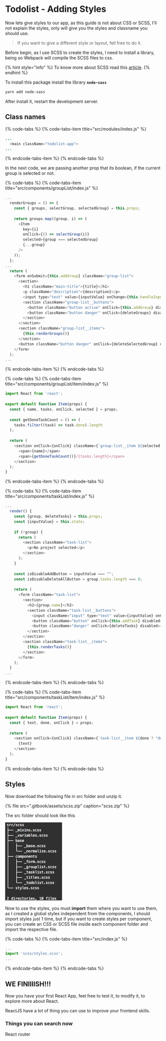 # Todolist - Adding Styles

Now lets give styles to our app, as this guide is not about CSS or SCSS, I'll not explain the styles, only will give you the styles and classname you should use.

> If you want to give a different style or layout, fell free to do it.

Before begin, as I use SCSS to create the styles, I need to install a library, being so Webpack will compile the SCSS files to css.

{% hint style="info" %}
To know more about SCSS read this [article](https://sass-lang.com/guide).
{% endhint %}

To install this package install the library **`node-sass`**

```bash
yarn add node-sass
```

After install it, restart the development server.

## Class names

{% code-tabs %}
{% code-tabs-item title="src/modules/index.js" %}
```java
...
  <main className="todolist-app">
...
```
{% endcode-tabs-item %}
{% endcode-tabs %}

In the next code, we are passing another prop that its boolean, if the current group is selected or not.

{% code-tabs %}
{% code-tabs-item title="src/components/groupList/index.js" %}
```javascript
...
  renderGroups = () => {
    const { groups, selectGroup, selectedGroup} = this.props;

    return groups.map((group, i) => (
      <Item
        key={i}
        onClick={() => selectGroup(i)}
        selected={group === selectedGroup}
        {...group}
      />
    ));
  };
...
  return (
    <form onSubmit={this.addGroup} className="group-list">
      <section>
        <h1 className="main-title">{title}</h1>
        <p className="description">{description}</p>
        <input type="text" value={inputValue} onChange={this.handleInput} className="input" />
        <section className="group-list__buttons">
          <button className="button active" onClick={this.addGroup} disabled={isDisableAddButton}>Add</button>
          <button className="button danger" onClick={deleteGroups} disabled={isDisableDeleteAllButton}>Delete all</button>
        </section>
      </section>
      <section className="group-list__items">
        {this.renderGroups()}
      </section>
      <button className="button danger" onClick={deleteSelectedGroup} disabled={isDisableDeleteButton}>Delete Group</button>
    </form>
  );
...
```
{% endcode-tabs-item %}
{% endcode-tabs %}

{% code-tabs %}
{% code-tabs-item title="src/components/groupList/item/index.js" %}
```javascript
import React from 'react';

export default function Item(props) {
  const { name, tasks, onClick, selected } = props;

  const getDoneTaskCount = () => (
    tasks.filter((task) => task.done).length
  );

  return (
    <section onClick={onClick} className={`group-list__item ${selected ? "selected" : ""}`}>
      <span>{name}</span>
      <span>{getDoneTaskCount()}/{tasks.length}</span>
    </section>
  );
}
```
{% endcode-tabs-item %}
{% endcode-tabs %}

{% code-tabs %}
{% code-tabs-item title="src/components/taskList/index.js" %}
```javascript
...
  render() {
    const {group, deleteTasks} = this.props;
    const {inputValue} = this.state;

    if (!group) {
      return (
        <section className="task-list">
          <p>No project selected</p>
        </section>
      );
    }

    const isDisableAddButton = inputValue === "";
    const isDisableDeleteAllButton = group.tasks.length === 0;
  
    return (
      <form className="task-list">
        <section>
          <h2>{group.name}</h2>
          <section className="task-list__buttons">
            <input className="input" type="text" value={inputValue} onChange={this.handleInput} />
            <button className="button" onClick={this.addTask} disabled={isDisableAddButton}>Add</button>
            <button className="danger" onClick={deleteTasks} disabled={isDisableDeleteAllButton}>Delete all</button>
          </section>
        </section>
        <section className="task-list__items">
          {this.renderTasks()}
        </section>
      </form>
    );
  }
...
```
{% endcode-tabs-item %}
{% endcode-tabs %}

{% code-tabs %}
{% code-tabs-item title="src/components/taskList/item/index.js" %}
```javascript
import React from 'react';

export default function Item(props) {
  const { text, done, onClick } = props;

  return (
    <section onClick={onClick} className={`task-list__item ${done ? "done" : ""}`}>
      {text}
    </section>
  );
}
```
{% endcode-tabs-item %}
{% endcode-tabs %}

## Styles

Now download the following file in src folder and unzip it.

{% file src=".gitbook/assets/scss.zip" caption="scss.zip" %}

The src folder should look like this

![src folder with scss folder](.gitbook/assets/captura-de-pantalla-2019-11-01-a-la-s-11.54.46-a.-m..png)

Now to use the styles, you must **import** them where you want to use them, as I created a global styles independent from the components, I should import styles just 1 time, but if you want to create styles per component, you can create an CSS or SCSS file inside each component folder and import the respective file.

{% code-tabs %}
{% code-tabs-item title="src/index.js" %}
```javascript
...
import 'scss/styles.scss';
...
```
{% endcode-tabs-item %}
{% endcode-tabs %}

## WE FINIIIISH!!!

Now you have your first React App, feel free to test it, to modify it, to explore more about React.

ReactJS have a lot of thing you can use to improve your frontend skills.

### Things you can search now

React router




